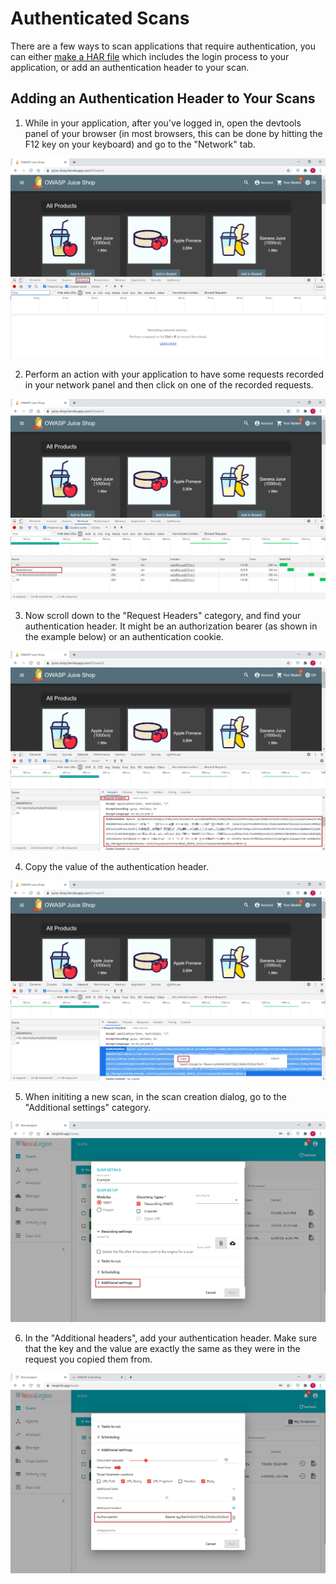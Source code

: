 # Authenticated Scans

There are a few ways to scan applications that require authentication, you can either [make a HAR file](user-guide/scans/creating-HAR-file.md) which includes the login process to your application, or add an authentication header to your scan.

## Adding an Authentication Header to Your Scans

1. While in your application, after you've logged in, open the devtools panel of your browser (in most browsers, this can be done by hitting the F12 key on your keyboard) and go to the "Network" tab.

![devtools](media/juice-shop-devtools.png ':size=45%')

2. Perform an action with your application to have some requests recorded in your network panel and then click on one of the recorded requests.

![click-on-request](media/juice-shop-select-request.png ':size=45%')

3. Now scroll down to the "Request Headers" category, and find your authentication header. It might be an authorization bearer (as shown in the example below) or an authentication cookie.

![authentication-header](media/juice-shop-auth-bearer.png ':size=45%')

4. Copy the value of the authentication header.

![copy-authentication-header](media/juice-shop-copy-auth-bearer.png ':size=45%')

5. When inititing a new scan, in the scan creation dialog, go to the "Additional settings" category.

![additional-settings](media/additional-settings.png ':size=45%')

6. In the "Additional headers", add your authentication header. Make sure that the key and the value are exactly the same as they were in the request you copied them from.

![additional-settings-auth](media/additional-settings-auth.png ':size=45%')